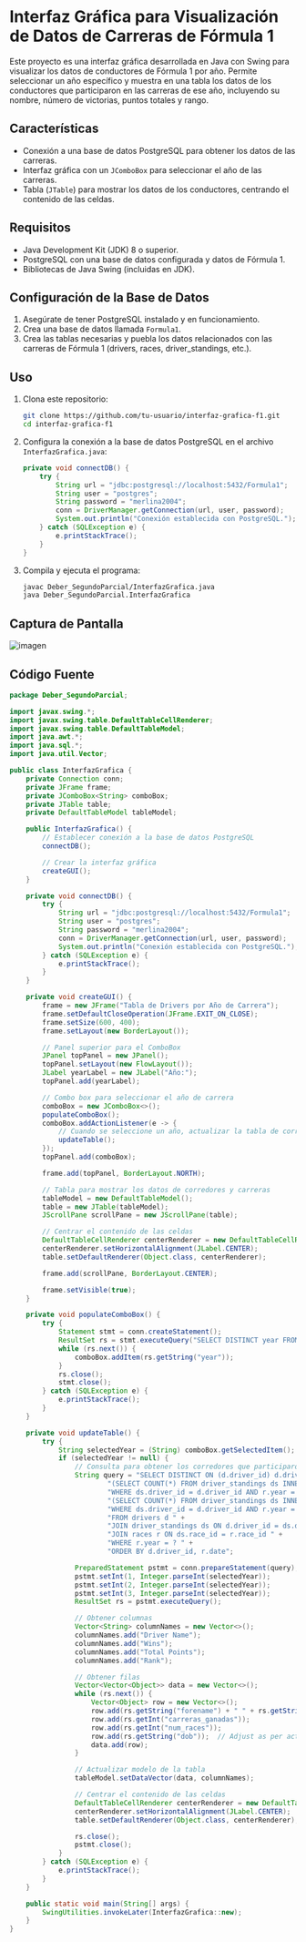 # Interfaz Gráfica para Visualización de Datos de Carreras de Fórmula 1

Este proyecto es una interfaz gráfica desarrollada en Java con Swing para visualizar los datos de conductores de Fórmula 1 por año. Permite seleccionar un año específico y muestra en una tabla los datos de los conductores que participaron en las carreras de ese año, incluyendo su nombre, número de victorias, puntos totales y rango.

## Características

- Conexión a una base de datos PostgreSQL para obtener los datos de las carreras.
- Interfaz gráfica con un `JComboBox` para seleccionar el año de las carreras.
- Tabla (`JTable`) para mostrar los datos de los conductores, centrando el contenido de las celdas.

## Requisitos

- Java Development Kit (JDK) 8 o superior.
- PostgreSQL con una base de datos configurada y datos de Fórmula 1.
- Bibliotecas de Java Swing (incluidas en JDK).

## Configuración de la Base de Datos

1. Asegúrate de tener PostgreSQL instalado y en funcionamiento.
2. Crea una base de datos llamada `Formula1`.
3. Crea las tablas necesarias y puebla los datos relacionados con las carreras de Fórmula 1 (drivers, races, driver_standings, etc.).

## Uso

1. Clona este repositorio:
    ```bash
    git clone https://github.com/tu-usuario/interfaz-grafica-f1.git
    cd interfaz-grafica-f1
    ```

2. Configura la conexión a la base de datos PostgreSQL en el archivo `InterfazGrafica.java`:
    ```java
    private void connectDB() {
        try {
            String url = "jdbc:postgresql://localhost:5432/Formula1";
            String user = "postgres";
            String password = "merlina2004";
            conn = DriverManager.getConnection(url, user, password);
            System.out.println("Conexión establecida con PostgreSQL.");
        } catch (SQLException e) {
            e.printStackTrace();
        }
    }
    ```

3. Compila y ejecuta el programa:
    ```bash
    javac Deber_SegundoParcial/InterfazGrafica.java
    java Deber_SegundoParcial.InterfazGrafica
    ```

## Captura de Pantalla

![imagen](https://github.com/JansHilaca/ConductoresInterfaz/assets/168945853/82d7ea64-8c87-467a-8a6f-e8c43e20e474)

## Código Fuente

```java
package Deber_SegundoParcial;

import javax.swing.*;
import javax.swing.table.DefaultTableCellRenderer;
import javax.swing.table.DefaultTableModel;
import java.awt.*;
import java.sql.*;
import java.util.Vector;

public class InterfazGrafica {
    private Connection conn;
    private JFrame frame;
    private JComboBox<String> comboBox;
    private JTable table;
    private DefaultTableModel tableModel;

    public InterfazGrafica() {
        // Establecer conexión a la base de datos PostgreSQL
        connectDB();

        // Crear la interfaz gráfica
        createGUI();
    }

    private void connectDB() {
        try {
            String url = "jdbc:postgresql://localhost:5432/Formula1";
            String user = "postgres";
            String password = "merlina2004";
            conn = DriverManager.getConnection(url, user, password);
            System.out.println("Conexión establecida con PostgreSQL.");
        } catch (SQLException e) {
            e.printStackTrace();
        }
    }

    private void createGUI() {
        frame = new JFrame("Tabla de Drivers por Año de Carrera");
        frame.setDefaultCloseOperation(JFrame.EXIT_ON_CLOSE);
        frame.setSize(600, 400);
        frame.setLayout(new BorderLayout());

        // Panel superior para el ComboBox
        JPanel topPanel = new JPanel();
        topPanel.setLayout(new FlowLayout());
        JLabel yearLabel = new JLabel("Año:");
        topPanel.add(yearLabel);

        // Combo box para seleccionar el año de carrera
        comboBox = new JComboBox<>();
        populateComboBox();
        comboBox.addActionListener(e -> {
            // Cuando se seleccione un año, actualizar la tabla de corredores
            updateTable();
        });
        topPanel.add(comboBox);

        frame.add(topPanel, BorderLayout.NORTH);

        // Tabla para mostrar los datos de corredores y carreras
        tableModel = new DefaultTableModel();
        table = new JTable(tableModel);
        JScrollPane scrollPane = new JScrollPane(table);

        // Centrar el contenido de las celdas
        DefaultTableCellRenderer centerRenderer = new DefaultTableCellRenderer();
        centerRenderer.setHorizontalAlignment(JLabel.CENTER);
        table.setDefaultRenderer(Object.class, centerRenderer);

        frame.add(scrollPane, BorderLayout.CENTER);

        frame.setVisible(true);
    }

    private void populateComboBox() {
        try {
            Statement stmt = conn.createStatement();
            ResultSet rs = stmt.executeQuery("SELECT DISTINCT year FROM races ORDER BY year DESC");
            while (rs.next()) {
                comboBox.addItem(rs.getString("year"));
            }
            rs.close();
            stmt.close();
        } catch (SQLException e) {
            e.printStackTrace();
        }
    }

    private void updateTable() {
        try {
            String selectedYear = (String) comboBox.getSelectedItem();
            if (selectedYear != null) {
                // Consulta para obtener los corredores que participaron en las carreras del año seleccionado
                String query = "SELECT DISTINCT ON (d.driver_id) d.driver_id, d.forename, d.surname, d.dob, d.nationality, " +
                        "(SELECT COUNT(*) FROM driver_standings ds INNER JOIN races r ON ds.race_id = r.race_id " +
                        "WHERE ds.driver_id = d.driver_id AND r.year = ? AND ds.position = 1) AS carreras_ganadas, " +
                        "(SELECT COUNT(*) FROM driver_standings ds INNER JOIN races r ON ds.race_id = r.race_id " +
                        "WHERE ds.driver_id = d.driver_id AND r.year = ?) AS num_races " +
                        "FROM drivers d " +
                        "JOIN driver_standings ds ON d.driver_id = ds.driver_id " +
                        "JOIN races r ON ds.race_id = r.race_id " +
                        "WHERE r.year = ? " +
                        "ORDER BY d.driver_id, r.date";

                PreparedStatement pstmt = conn.prepareStatement(query);
                pstmt.setInt(1, Integer.parseInt(selectedYear));
                pstmt.setInt(2, Integer.parseInt(selectedYear));
                pstmt.setInt(3, Integer.parseInt(selectedYear));
                ResultSet rs = pstmt.executeQuery();

                // Obtener columnas
                Vector<String> columnNames = new Vector<>();
                columnNames.add("Driver Name");
                columnNames.add("Wins");
                columnNames.add("Total Points");
                columnNames.add("Rank");

                // Obtener filas
                Vector<Vector<Object>> data = new Vector<>();
                while (rs.next()) {
                    Vector<Object> row = new Vector<>();
                    row.add(rs.getString("forename") + " " + rs.getString("surname"));
                    row.add(rs.getInt("carreras_ganadas"));
                    row.add(rs.getInt("num_races"));
                    row.add(rs.getString("dob"));  // Adjust as per actual rank calculation if needed
                    data.add(row);
                }

                // Actualizar modelo de la tabla
                tableModel.setDataVector(data, columnNames);

                // Centrar el contenido de las celdas
                DefaultTableCellRenderer centerRenderer = new DefaultTableCellRenderer();
                centerRenderer.setHorizontalAlignment(JLabel.CENTER);
                table.setDefaultRenderer(Object.class, centerRenderer);

                rs.close();
                pstmt.close();
            }
        } catch (SQLException e) {
            e.printStackTrace();
        }
    }

    public static void main(String[] args) {
        SwingUtilities.invokeLater(InterfazGrafica::new);
    }
}

